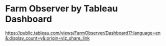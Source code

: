 # Farm Observer by Tableau Dashboard


https://public.tableau.com/views/FarmObserver/Dashboard1?:language=en&:display_count=y&:origin=viz_share_link
